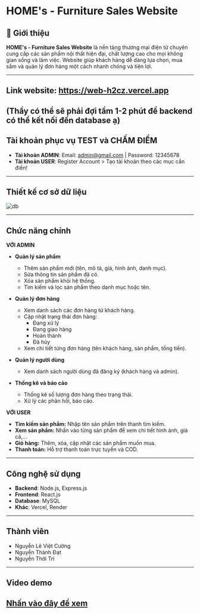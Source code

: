 # HOME's - Furniture Sales Website

## 📝 Giới thiệu

**HOME's - Furniture Sales Website** là nền tảng thương mại điện tử chuyên cung cấp các sản phẩm nội thất hiện đại, chất lượng cao cho mọi không gian sống và làm việc. Website giúp khách hàng dễ dàng lựa chọn, mua sắm và quản lý đơn hàng một cách nhanh chóng và tiện lợi.

---
## Link website: https://web-h2cz.vercel.app
(Thầy có thể sẽ phải đợi tầm 1-2 phút để backend có thể kết nối đến database ạ)
---
## Tài khoản phục vụ TEST và CHẤM ĐIỂM
- **Tài khoản ADMIN**:
 Email: admin@gmail.com |
 Password: 12345678
- **Tài khoản USER**: Register Account > Tạo tài khoản theo các mục cần điền!

---

## Thiết kế cơ sở dữ liệu
![db](https://github.com/user-attachments/assets/31d2eac0-19ae-4a76-a2ce-08ec0170acc5)


---


## Chức năng chính
**VỚI ADMIN**  
- **Quản lý sản phẩm**  
  - Thêm sản phẩm mới (tên, mô tả, giá, hình ảnh, danh mục).  
  - Sửa thông tin sản phẩm đã có.  
  - Xóa sản phẩm khỏi hệ thống.  
  - Tìm kiếm và lọc sản phẩm theo danh mục hoặc tên.  

- **Quản lý đơn hàng**  
  - Xem danh sách các đơn hàng từ khách hàng.  
  - Cập nhật trạng thái đơn hàng:  
    - Đang xử lý  
    - Đang giao hàng  
    - Hoàn thành  
    - Đã hủy  
  - Xem chi tiết từng đơn hàng (tên khách hàng, sản phẩm, tổng tiền).  

- **Quản lý người dùng**  
  - Xem danh sách người dùng đã đăng ký (khách hàng và admin).  

- **Thống kê và báo cáo**   
  - Thống kê số lượng đơn hàng theo trạng thái.
  - Xử lý các phản hồi, báo cáo.  
 
**VỚI USER**  
- **Tìm kiếm sản phẩm:** Nhập tên sản phẩm trên thanh tìm kiếm.  
- **Xem sản phẩm:** Nhấn vào từng sản phẩm để xem chi tiết hình ảnh, giá cả,...  
- **Giỏ hàng:** Thêm, xóa, cập nhật các sản phẩm muốn mua.  
- **Thanh toán:** Hỗ trợ thanh toán trực tuyến và COD.  
---

## Công nghệ sử dụng

- **Backend**: Node.js, Express.js
- **Frontend**: React.js
- **Database**: MySQL
- **Khác**: Vercel, Render
  
---

## Thành viên
- Nguyễn Lê Việt Cường
- Nguyễn Thành Đạt
- Nguyễn Thời Trí
---

## Video demo
[Nhấn vào đây để xem](https://drive.google.com/file/d/1PMspMIIW4OHS78N6GArH_S_5jSfqfcQ4/view?usp=sharing)
---


